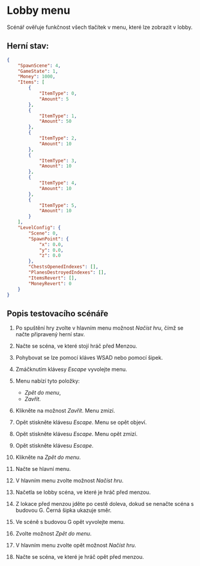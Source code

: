 # Lobby menu
Scénář ověřuje funkčnost všech tlačítek v menu, které lze zobrazit v lobby.
## Herní stav:
```json
{
    "SpawnScene": 4,
    "GameState": 1,
    "Money": 1000,
    "Items": [
        {
            "ItemType": 0,
            "Amount": 5
        },
        {
            "ItemType": 1,
            "Amount": 50
        },
        {
            "ItemType": 2,
            "Amount": 10
        },
        {
            "ItemType": 3,
            "Amount": 10
        },
        {
            "ItemType": 4,
            "Amount": 10
        },
        {
            "ItemType": 5,
            "Amount": 10
        }
    ],
    "LevelConfig": {
        "Scene": 0,
        "SpawnPoint": {
            "x": 0.0,
            "y": 0.0,
            "z": 0.0
        },
        "ChestsOpenedIndexes": [],
        "PlanesDestroyedIndexes": [],
        "ItemsRevert": [],
        "MoneyRevert": 0
    }
}
```

## Popis testovacího scénáře
1. Po spuštění hry zvolte v hlavním menu možnost *Načíst hru*, čímž se načte připravený herní stav.

2. Načte se scéna, ve které stojí hráč před Menzou.
3. Pohybovat se lze pomocí kláves WSAD nebo pomocí šipek.
4. Zmáčknutím klávesy *Escape* vyvolejte menu.
5. Menu nabízí tyto položky:
    - *Zpět do menu*,
    - *Zavřít*.
6. Klikněte na možnost *Zavřít*. Menu zmizí.
7. Opět stiskněte klávesu *Escape*. Menu se opět objeví.
8. Opět stiskněte klávesu *Escape*. Menu opět zmizí.
9. Opět stiskněte klávesu *Escape*.
10. Klikněte na *Zpět do menu*.
11. Načte se hlavní menu.
12. V hlavním menu zvolte možnost *Načíst hru*.
13. Načetla se lobby scéna, ve které je hráč před menzou.
14. Z lokace před menzou jděte po cestě doleva, dokud se nenačte scéna s budovou G. Černá šipka ukazuje směr.
15. Ve scéně s budovou G opět vyvolejte menu.
16. Zvolte možnost *Zpět do menu*.
17. V hlavním menu zvolte opět možnost *Načíst hru*.
18. Načte se scéna, ve které je hráč opět před menzou.

